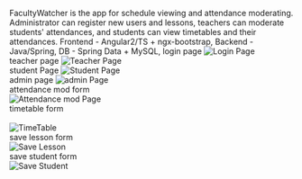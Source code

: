 FacultyWatcher is the app for schedule viewing and attendance moderating. Administrator can register new users and lessons, teachers can moderate students' attendances, and students can view timetables and their attendances.
Frontend - Angular2/TS + ngx-bootstrap,
Backend - Java/Spring,
DB - Spring Data + MySQL,
login page
![Login Page](docs/loginPage.PNG)
<br />teacher page
![Teacher Page](docs/TeacherPage.PNG)
<br />student Page
![Student Page](docs/StudentPage.PNG)
<br />admin page
![admin Page](docs/AdminPage.PNG)
<br />attendance mod form<br />
![Attendance mod Page](docs/AttendanceMod.PNG)
<br />timetable form<br />                                                                  
![TimeTable](docs/TimeTable.PNG)
<br />save lesson form<br />
![Save Lesson](docs/SaveLesson.PNG)
<br />save student form<br />
![Save Student](docs/SaveStudent.PNG)

